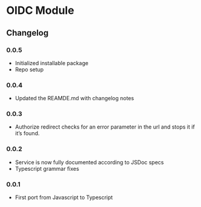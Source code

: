 # OIDC Module

## Changelog

### 0.0.5

* Initialized installable package
* Repo setup

### 0.0.4

* Updated the REAMDE.md with changelog notes

### 0.0.3

* Authorize redirect checks for an error parameter in the url and stops it if it&rsquo;s found.

### 0.0.2

* Service is now fully documented according to JSDoc specs
* Typescript grammar fixes

### 0.0.1

* First port from Javascript to Typescript
